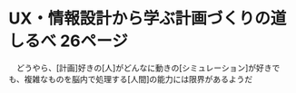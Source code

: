 # UX・情報設計から学ぶ計画づくりの道しるべ 26ページ
　どうやら、[計画]好きの[人]がどんなに動きの[シミュレーション]が好きでも、複雑なものを脳内で処理する[人間]の能力には限界があるようだ
